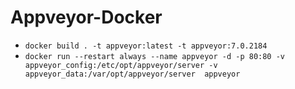 # Appveyor-Docker

- `docker build . -t appveyor:latest -t appveyor:7.0.2184`
- `docker run --restart always --name appveyor -d -p 80:80 -v appveyor_config:/etc/opt/appveyor/server -v appveyor_data:/var/opt/appveyor/server  appveyor`
